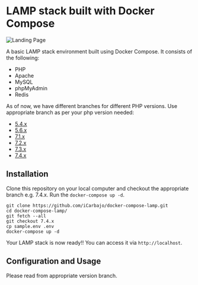 # LAMP stack built with Docker Compose

![Landing Page](https://preview.ibb.co/gOTa0y/LAMP_STACK.png)

A basic LAMP stack environment built using Docker Compose. It consists of the following:

* PHP
* Apache
* MySQL
* phpMyAdmin
* Redis

As of now, we have different branches for different PHP versions. Use appropriate branch as per your php version needed:
* [5.4.x](https://github.com/iCarbajo/docker-compose-lamp/tree/5.4.x)
* [5.6.x](https://github.com/iCarbajo/docker-compose-lamp/tree/5.6.x)
* [7.1.x](https://github.com/iCarbajo/docker-compose-lamp/tree/7.1.x)
* [7.2.x](https://github.com/iCarbajo/docker-compose-lamp/tree/7.2.x)
* [7.3.x](https://github.com/iCarbajo/docker-compose-lamp/tree/7.3.x)
* [7.4.x](https://github.com/iCarbajo/docker-compose-lamp/tree/7.4.x)

## Installation

Clone this repository on your local computer and checkout the appropriate branch e.g. 7.4.x. 
Run the `docker-compose up -d`.

```shell
git clone https://github.com/iCarbajo/docker-compose-lamp.git
cd docker-compose-lamp/
git fetch --all
git checkout 7.4.x
cp sample.env .env
docker-compose up -d
```

Your LAMP stack is now ready!! You can access it via `http://localhost`.

## Configuration and Usage

Please read from appropriate version branch.
